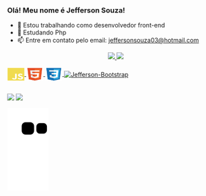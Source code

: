 ### Olá! Meu nome é Jefferson Souza!

- 🔭 Estou trabalhando como desenvolvedor front-end
- 🌱 Estudando Php
- 📫 Entre em contato pelo email: jeffersonsouza03@hotmail.com

<div align="center">
  <a href="https://github.com/jeffersonsouuza">
  <img height="180em" src="https://github-readme-stats.vercel.app/api?username=jeffersonsouuza&show_icons=true&theme=dark&include_all_commits=true&count_private=true"/>
  <img height="180em" src="https://github-readme-stats.vercel.app/api/top-langs/?username=jeffersonsouuza&layout=compact&langs_count=7&theme=dark"/>
</div>
  
<div style="display: inline_block"><br>
  <img align="center" alt="Jefferson-Js" height="30" width="40" src="https://raw.githubusercontent.com/devicons/devicon/master/icons/javascript/javascript-plain.svg">
  <img align="center" alt="Jefferson-HTML" height="30" width="40" src="https://raw.githubusercontent.com/devicons/devicon/master/icons/html5/html5-original.svg">
  <img align="center" alt="Jefferson-CSS" height="30" width="40" src="https://raw.githubusercontent.com/devicons/devicon/master/icons/css3/css3-original.svg">
  <img align="center" alt="Jefferson-Bootstrap" height="30" width="40" src="https://cdn.jsdelivr.net/gh/devicons/devicon/icons/bootstrap/bootstrap-original.svg">
</div>
  
##
 
<div> 
  <a href="https://www.linkedin.com/in/ojeffersonsouza/" target="_blank"><img src="https://img.shields.io/badge/-LinkedIn-%230077B5?style=for-the-badge&logo=linkedin&logoColor=white" target="_blank"></a>
  <a href="https://instagram.com/jeffersonsouzadev" target="_blank"><img src="https://img.shields.io/badge/-Instagram-%23E4405F?style=for-the-badge&logo=instagram&logoColor=white" target="_blank"></a>
  
  ![Snake animation](https://github.com/jeffersonsouuza/jeffersonsouuza/blob/output/github-contribution-grid-snake.svg)
  
</div>
